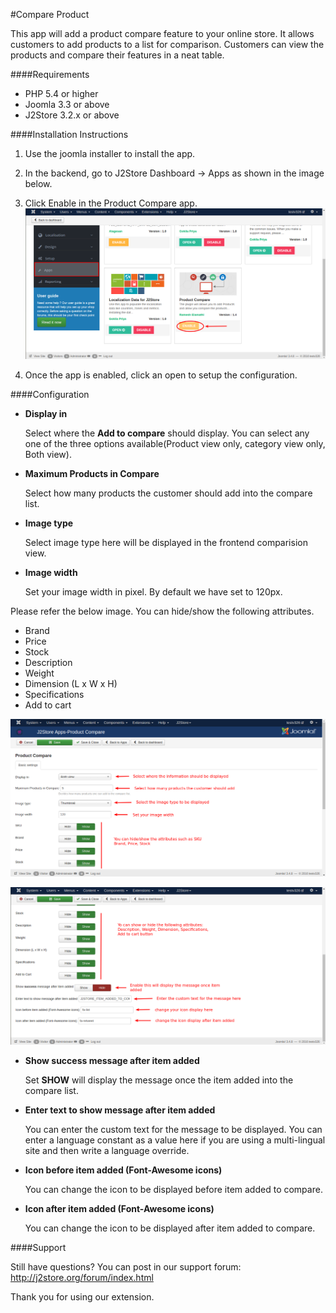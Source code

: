 #Compare Product

This app will add a product compare feature to your online store. It allows customers to add products to a list for comparison. Customers can view the products and compare their features in a neat table.

####Requirements

* PHP 5.4 or higher
* Joomla 3.3 or above
* J2Store 3.2.x or above

####Installation Instructions

1. Use the joomla installer to install the app.

2. In the backend, go to J2Store Dashboard -> Apps as shown in the image below.

3. Click Enable in the Product Compare app.
![](assets/images/compare_product_one.png)
4. Once the app is enabled, click an open to setup the configuration.

####Configuration

* **Display in**

  Select where the **Add to compare** should display. You can select any one of the three options available(Product view only, category view only, Both view).
  
* **Maximum Products in Compare**

  Select how many products the customer should add into the compare list.
  
* **Image type**

  Select image type here will be displayed in the frontend comparision view.
  
* **Image width**

  Set your image width in pixel. By default we have set to 120px.
  
Please refer the below image. You can hide/show the following attributes.

* Brand
* Price
* Stock
* Description
* Weight
* Dimension (L x W x H)
* Specifications
* Add to cart

![](assets/images/compare_product_two.png)

![](assets/images/compare_product_three.png)
* **Show success message after item added**

  Set **SHOW** will display the message once the item added into the compare list.
  
* **Enter text to show message after item added**

  You can enter the custom text for the message to be displayed. You can enter a language constant as a value here if you are using a multi-lingual site and then write a language override.
  
* **Icon before item added (Font-Awesome icons)**

  You can change the icon to be displayed before item added to compare.
  
* **Icon after item added (Font-Awesome icons)**

  You can change the icon to be displayed after item added to compare.
  
####Support

Still have questions? You can post in our support forum: http://j2store.org/forum/index.html

Thank you for using our extension.
